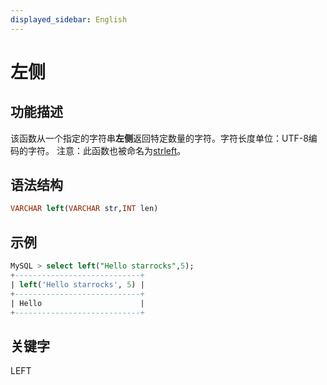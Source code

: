```yaml
---
displayed_sidebar: English
---
```


# 左侧

## 功能描述

该函数从一个指定的字符串**左侧**返回特定数量的字符。字符长度单位：UTF-8编码的字符。
注意：此函数也被命名为[strleft](strleft.md)。

## 语法结构

```SQL
VARCHAR left(VARCHAR str,INT len)
```

## 示例

```SQL
MySQL > select left("Hello starrocks",5);
+----------------------------+
| left('Hello starrocks', 5) |
+----------------------------+
| Hello                      |
+----------------------------+
```

## 关键字

LEFT
